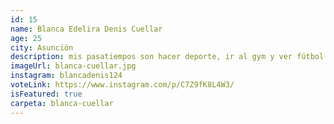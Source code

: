 ```yaml
---
id: 15
name: Blanca Edelira Denis Cuellar
age: 25
city: Asunción
description: mis pasatiempos son hacer deporte, ir al gym y ver fútbol
imageUrl: blanca-cuellar.jpg
instagram: blancadenis124
voteLink: https://www.instagram.com/p/C7Z9fK8L4W3/
isFeatured: true
carpeta: blanca-cuellar
---
```

